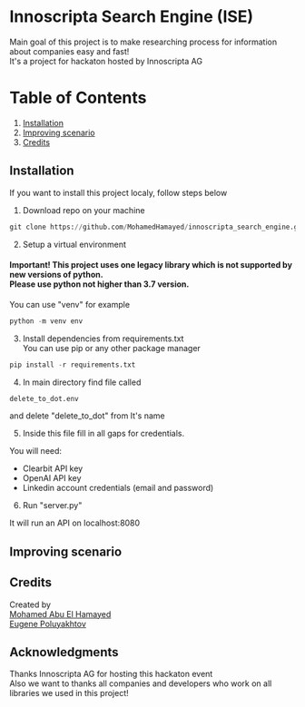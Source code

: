 
# Innoscripta Search Engine (ISE)
Main goal of this project is to make researching process for information about companies easy and fast!
<br>It's a project for hackaton hosted by Innoscripta AG

# Table of Contents

1. [Installation](#installation)
3. [Improving scenario](#improving-scenario)
4. [Credits](#credits)

## Installation
If you want to install this project localy, follow steps below
1. Download repo on your machine
```python
git clone https://github.com/MohamedHamayed/innoscripta_search_engine.git
```
2. Setup a virtual environment <br>
#### Important! This project uses one legacy library which is not supported by new versions of python. <br> Please use python not higher than 3.7 version.
You can use "venv" for example
```python
python -m venv env
```
3. Install dependencies from requirements.txt <br>
You can use pip or any other package manager
```python
pip install -r requirements.txt
```
 

4. In main directory find file called
```python
delete_to_dot.env
```
and delete "delete_to_dot" from It's name

5. Inside this file fill in all gaps for credentials. <br>

You will need:
- Clearbit API key
- OpenAI API key
- Linkedin account credentials (email and password)

6. Run "server.py" <br>

It will run an API on localhost:8080

## Improving scenario

## Credits
Created by <br>
[Mohamed Abu El Hamayed](https://github.com/MohamedHamayed) <br>
[Eugene Poluyakhtov](https://github.com/EPguitars)

## Acknowledgments
Thanks Innoscripta AG for hosting this hackaton event <br>
Also we want to thanks all companies and developers who work on all libraries we used in this project! 
